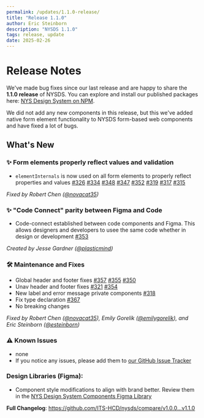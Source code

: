 ```yaml
---
permalink: /updates/1.1.0-release/
title: "Release 1.1.0"
author: Eric Steinborn
description: "NYSDS 1.1.0"
tags: release, update
date: 2025-02-26
---
```


# Release Notes

We've made bug fixes since our last release and are happy to share the **1.1.0 release** of NYSDS. You can explore and install our published packages here: [NYS Design System on NPM](https://www.npmjs.com/org/nysds).

We did not add any new components in this release, but this we've added native form element functionality to NYSDS form-based web components and have fixed a lot of bugs.

## What's New 

### ✨ Form elements properly reflect values and validation 

- `elementInternals` is now used on all form elements to properly reflect properties and values  [#326](https://github.com/its-hcd/nysds/issues/326) [#334](https://github.com/its-hcd/nysds/issues/334) [#348](https://github.com/its-hcd/nysds/issues/348) [#347](https://github.com/its-hcd/nysds/issues/347) [#352](https://github.com/its-hcd/nysds/issues/352) [#319](https://github.com/its-hcd/nysds/issues/319) [#317](https://github.com/its-hcd/nysds/issues/317) [#315](https://github.com/its-hcd/nysds/issues/315)

_Fixed by Robert Chen ([@novacat35](https://github.com/novacat35))_

### ✨ "Code Connect" parity between Figma and Code

- Code-connect established between code components and Figma. This allows designers and developers to usee the same code whether in design or development [#353](https://github.com/its-hcd/nysds/issues/353)

_Created by Jesse Gardner ([@plasticmind](https://github.com/plasticmind))_

### 🛠 Maintenance and Fixes

- Global header and footer fixes [#357](https://github.com/its-hcd/nysds/issues/357) [#355](https://github.com/its-hcd/nysds/issues/355)  [#350](https://github.com/its-hcd/nysds/issues/350) 
- Unav header and footer fixes  [#321](https://github.com/its-hcd/nysds/issues/321) [#354](https://github.com/its-hcd/nysds/issues/354)
- New label and error message private components [#318](https://github.com/its-hcd/nysds/issues/318)
- Fix type declaration [#367](https://github.com/its-hcd/nysds/issues/367)
- No breaking changes

_Fixed by Robert Chen ([@novacat35](https://github.com/novacat35)), Emily Gorelik ([@emilygorelik](https://github.com/emilygorelik)), and Eric Steinborn ([@esteinborn](https://github.com/esteinborn))_
### ⚠️ Known Issues

- none
- If you notice any issues, please add them to [our GitHub Issue Tracker](https://github.com/ITS-HCD/nysds/issues)

### Design Libraries (Figma):

- Component style modifications to align with brand better. Review them in the [NYS Design System Components Figma Library](https://www.figma.com/design/0ogYpymUPQQfhELthntNbt/%F0%9F%92%A0-NYSDS-%2F-Components?node-id=20-40&t=wCig8fhbifh6ryK0-1)

**Full Changelog**: https://github.com/ITS-HCD/nysds/compare/v1.0.0...v1.1.0
